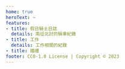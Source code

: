 ```yaml
---
home: true
heroText: ~
features:
- title: 假日騎士日誌
  details: 南征北討的騎車紀錄
- title: 工作
  details: 工作相關的紀錄
- title: 婚禮
footer: CC0-1.0 License | Copyright © 2023
---
```

